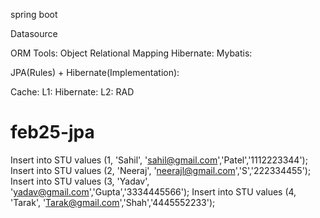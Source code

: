 spring boot

Datasource

ORM Tools: Object Relational Mapping
Hibernate:
Mybatis:

JPA(Rules) + Hibernate(Implementation):



Cache:
L1: Hibernate:
L2: RAD
# feb25-jpa
Insert into STU values (1, 'Sahil', 'sahil@gmail.com','Patel','1112223344');
Insert into STU values (2, 'Neeraj', 'neerajl@gmail.com','S','222334455');
Insert into STU values (3, 'Yadav', 'yadav@gmail.com','Gupta','3334445566');
Insert into STU values (4, 'Tarak', 'Tarak@gmail.com','Shah','4445552233');